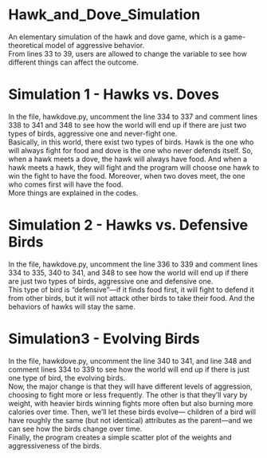 # Hawk_and_Dove_Simulation
An elementary simulation of the hawk and dove game, which is a game-theoretical model of aggressive behavior. \
From lines 33 to 39, users are allowed to change the variable to see how different things can affect the outcome.

# Simulation 1 - Hawks vs. Doves
In the file, hawkdove.py, uncomment the line 334 to 337 and comment lines 338 to 341 and 348 to see how the world will end up if there are just two types of birds, aggressive one and never-fight one. \
Basically, in this world, there exist two types of birds. Hawk is the one who will always fight for food and dove is the one who never defends itself. So, when a hawk meets a dove, the hawk will always have food. And when a hawk meets a hawk, they will fight and the program will choose one hawk to win the fight to have the food. Moreover, when two doves meet, the one who comes first will have the food. \
More things are explained in the codes.

# Simulation 2 - Hawks vs. Defensive Birds
In the file, hawkdove.py, uncomment the line 336 to 339 and comment lines 334 to 335, 340 to 341, and 348 to see how the world will end up if there are just two types of birds, aggressive one and defensive one. \
This type of bird is “defensive”—if it finds food first, it will fight to defend it from other birds, but it will not attack other birds to take their food. And the behaviors of hawks will stay the same.

# Simulation3 - Evolving Birds
In the file, hawkdove.py, uncomment the line 340 to 341, and line 348 and comment lines 334 to 339 to see how the world will end up if there is just one type of bird, the evolving birds. \
Now, the major change is that they will have different levels of aggression, choosing to fight more or less frequently. The other is that they’ll vary by weight, with heavier birds winning fights more often but also burning more calories over time. Then, we’ll let these birds evolve— children of a bird will have roughly the same (but not identical) attributes as the parent—and we can see how the birds change over time. \
Finally, the program creates a simple scatter plot of the weights and aggressiveness of the birds. 


